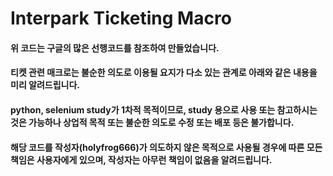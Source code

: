 # Interpark Ticketing Macro

#### 위 코드는 구글의 많은 선행코드를 참조하여 만들었습니다.

#### 티켓 관련 매크로는 불순한 의도로 이용될 요지가 다소 있는 관계로 아래와 같은 내용을 미리 알려드립니다.

#### python, selenium study가 1차적 목적이므로, study 용으로 사용 또는 참고하시는 것은 가능하나 상업적 목적 또는 불순한 의도로 수정 또는 배포 등은 불가합니다.

#### 해당 코드를 작성자(holyfrog666)가 의도하지 않은 목적으로 사용될 경우에 따른 모든 책임은 사용자에게 있으며, 작성자는 아무런 책임이 없음을 알려드립니다.
